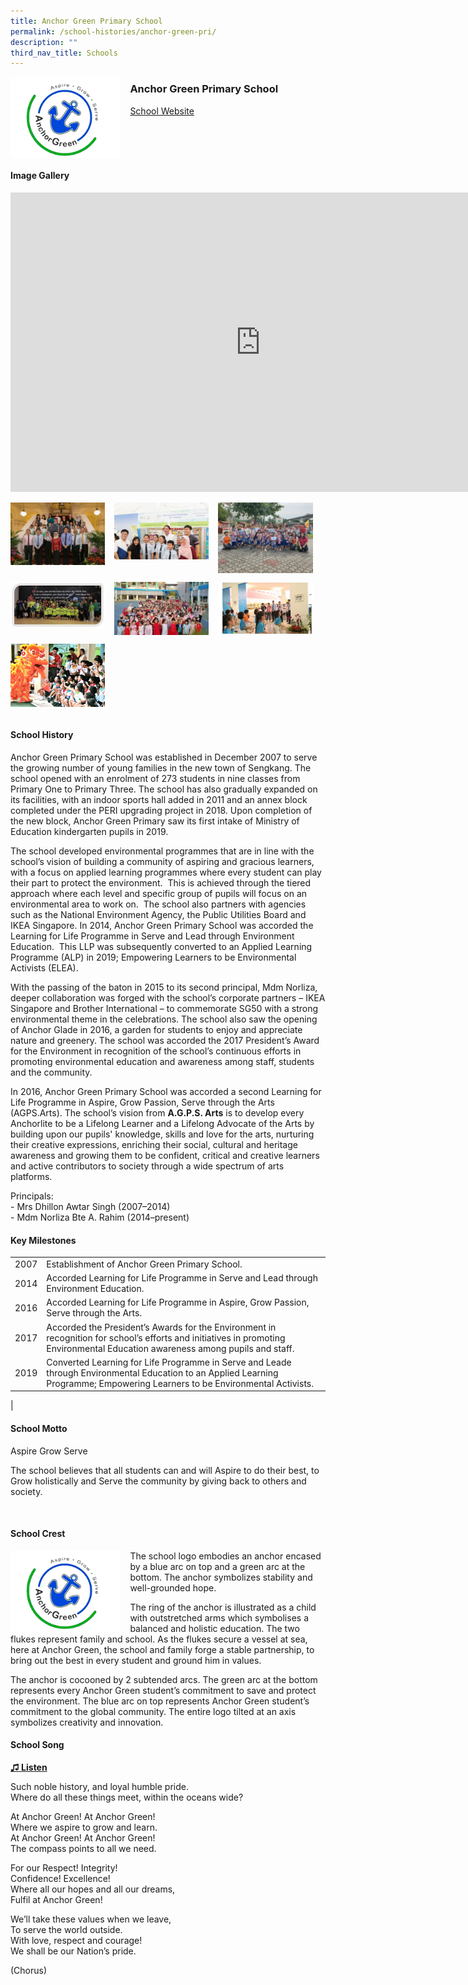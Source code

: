 ```yaml
---
title: Anchor Green Primary School
permalink: /school-histories/anchor-green-pri/
description: ""
third_nav_title: Schools
---
```

<img align="left" style="width:35%;margin-right:15px;" src="/images/anchorgreenpri1.png">

### **Anchor Green Primary School**
[School Website](http://www.anchorgreenpri.moe.edu.sg/)
<br clear="left">

#### **Image Gallery**
<iframe allowfullscreen="true" height="479" width="800" frameborder="0" src="https://docs.google.com/presentation/d/e/2PACX-1vRKBAtnFLcc5NB_26O_FiT3XMno6r4oG-9YVX_GWVqO_VP8c9j7MRqerb0V8T5zCDoFHjuMpxFWwJJO/embed?start=false&amp;loop=true&amp;delayms=5000"></iframe>
<p><a href="https://staging.d1yxymztqoj7qn.amplifyapp.com/images/anchorgreenpri2.jpg">  
<img align="left" style="width:30%;margin-right:15px;" src="/images/anchorgreenpri2.jpg">
</a></p>

<p><a href="https://staging.d1yxymztqoj7qn.amplifyapp.com/images/anchorgreenpri3.jpg">  
<img align="left" style="width:30%;margin-right:15px;" src="/images/anchorgreenpri3.jpg">
</a></p>

<p><a href="https://staging.d1yxymztqoj7qn.amplifyapp.com/images/anchorgreenpri4.jpg">  
<img align="left" style="width:30%;margin-right:15px;" src="/images/anchorgreenpri4.jpg">
</a></p>

<br clear="left">

<p><a href="https://staging.d1yxymztqoj7qn.amplifyapp.com/images/anchorgreenpri5.jpg">  
<img align="left" style="width:30%;margin-right:15px;" src="/images/anchorgreenpri5.jpg">
</a></p>

<p><a href="https://staging.d1yxymztqoj7qn.amplifyapp.com/images/anchorgreenpri6.jpg">  
<img align="left" style="width:30%;margin-right:15px;" src="/images/anchorgreenpri6.jpg">
</a></p>

<p><a href="https://staging.d1yxymztqoj7qn.amplifyapp.com/images/anchorgreenpri7.jpg">  
<img align="left" style="width:30%;margin-right:15px;" src="/images/anchorgreenpri7.jpg">
</a></p>

<br clear="left">

<p><a href="https://staging.d1yxymztqoj7qn.amplifyapp.com/images/anchorgreenpri8.jpg">  
<img align="left" style="width:30%;margin-right:15px;" src="/images/anchorgreenpri8.jpg">
</a></p>

<br clear="left"><br>

#### **School History**
Anchor Green Primary School was established in December 2007 to serve the growing number of young families in the new town of Sengkang. The school opened with an enrolment of 273 students in nine classes from Primary One to Primary Three. The school has also gradually expanded on its facilities, with an indoor sports hall added in 2011 and an annex block completed under the PERI upgrading project in 2018. Upon completion of the new block, Anchor Green Primary saw its first intake of Ministry of Education kindergarten pupils in 2019.  
  
The school developed environmental programmes that are in line with the school’s vision of building a community of aspiring and gracious learners, with a focus on applied learning programmes where every student can play their part to protect the environment.&nbsp; This is achieved through the tiered approach where each level and specific group of pupils will focus on an environmental area to work on.&nbsp; The school also partners with agencies such as the National Environment Agency, the Public Utilities Board and IKEA Singapore. In 2014, Anchor Green Primary School was accorded the Learning for Life Programme in Serve and Lead through Environment Education. &nbsp;This LLP was subsequently converted to an Applied Learning Programme (ALP) in 2019; Empowering Learners to be Environmental Activists (ELEA).

With the passing of the baton in 2015 to its second principal, Mdm Norliza, deeper collaboration was forged with the school’s corporate partners – IKEA Singapore and Brother International – to commemorate SG50 with a strong environmental theme in the celebrations. The school also saw the opening of Anchor Glade in 2016, a garden for students to enjoy and appreciate nature and greenery. The school was accorded the 2017 President’s Award for the Environment in recognition of the school’s continuous efforts in promoting environmental education and awareness among staff, students and the community. 
  
In 2016, Anchor Green Primary School was accorded a second Learning for Life Programme in Aspire, Grow Passion, Serve through the Arts (AGPS.Arts). The school’s vision from&nbsp;**A.G.P.S. Arts**&nbsp;is to develop every Anchorlite to be a Lifelong Learner and a Lifelong Advocate of the Arts by building upon our pupils' knowledge, skills and love for the arts, nurturing their creative expressions, enriching their social, cultural and heritage awareness and growing them to be confident, critical and creative learners and active contributors to society through a wide spectrum of arts platforms.

Principals:<br>
\- Mrs Dhillon Awtar Singh (2007–2014)<br>
\- Mdm Norliza Bte A. Rahim (2014–present)

#### **Key Milestones**

|  |  |
|:---:|---|
| 2007 | Establishment of Anchor Green Primary School. |
| 2014 | Accorded Learning for Life Programme in Serve and Lead through Environment Education. |
| 2016 | Accorded Learning for Life Programme in Aspire, Grow Passion, Serve through the Arts. |
| 2017 | Accorded the President’s Awards for the Environment in recognition for school’s efforts and initiatives in promoting Environmental Education awareness among pupils and staff. |
| 2019 | Converted Learning for Life Programme in Serve and Leade through Environmental Education to an Applied Learning Programme; Empowering Learners to be Environmental Activists. |
|

#### **School Motto**
Aspire Grow Serve  
  
The school believes that all students can and will Aspire to do their best, to Grow holistically and Serve the community by giving back to others and society.

<br clear="left">

#### **School Crest**
<img align="left" style="width:35%;margin-right:15px;" src="/images/anchorgreenpri1.png">

The school logo embodies an anchor encased by a blue arc on top and a green arc at the bottom. The anchor symbolizes stability and well-grounded hope.&nbsp;  
  
The ring of the anchor is illustrated as a child with outstretched arms which symbolises a balanced and holistic education. The two flukes represent family and school. As the flukes secure a vessel at sea, here at Anchor Green, the school and family forge a stable partnership, to bring out the best in every student and ground him in values.

The anchor is cocooned by 2 subtended arcs. The green arc at the bottom represents every Anchor Green student’s commitment to save and protect the environment. The blue arc on top represents Anchor Green student’s commitment to the global community. The entire logo tilted at an axis symbolizes creativity and innovation.

#### **School Song**
<a target="_blank" href="https://drive.google.com/file/d/1iH-nkLOAu85RNYxiKZPAhiKr2UUMcH0c/view?usp=sharing">**♫ Listen**</a>

Such noble history, and loyal humble pride.<br>
Where do all these things meet, within the oceans wide?

At Anchor Green! At Anchor Green!<br>
Where we aspire to grow and learn.<br>
At Anchor Green! At Anchor Green!<br>
The compass points to all we need.

For our Respect! Integrity!<br>
Confidence! Excellence!<br>
Where all our hopes and all our dreams,<br>
Fulfil at Anchor Green!
  
We’ll take these values when we leave,<br>
To serve the world outside.<br>
With love, respect and courage!<br>
We shall be our Nation’s pride.
  
(Chorus)